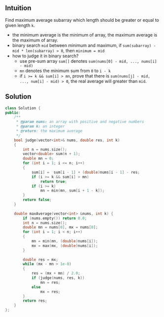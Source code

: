## Intuition

Find maximum average subarray which length should be greater or equal to given length `k`.

- the minimum average is the minimum of array, the maximum average is the maximum of array.
- binary search `mid` between minimum and maximum, if `sum(subarray) - mid * len(subarray) > 0`, then `minimum = mid`
- how to judge it in binary search?
    - use pre-sum array `sum[]` denotes `sum(nums[0] - mid, ..., nums[i] - mid)`
    - `mn` denotes the minimum sum from `0` to `i - k`
    - if `i >= k && sum[i] > mn`, prove that there is `sum(nums[j] - mid, ..., num[i] - mid) > 0`, the real average will greater than `mid`.


## Solution

```cpp
class Solution {
public:
    /**
     * @param nums: an array with positive and negative numbers
     * @param k: an integer
     * @return: the maximum average
     */
    bool judge(vector<int>& nums, double res, int k)
    {
        int n = nums.size();
        vector<double> sum(n + 1);
        double mn = 0;
        for (int i = 1; i <= n; i++)
        {
            sum[i] =  sum[i - 1] + (double)nums[i - 1] - res;
            if (i >= k && sum[i] > mn)
                return true;
            if (i >= k)
                mn = min(mn, sum[i + 1 - k]);
        }
        return false;    
    }
    
    double maxAverage(vector<int> &nums, int k) {
        if (nums.empty()) return 0.0;
        int n = nums.size();
        double mn = nums[0], mx = nums[0];
        for (int i = 1; i < n; i++)
        {
            mn = min(mn, (double)nums[i]);
            mx = max(mx, (double)nums[i]);
        }
        
        double res = mx;
        while (mx - mn > 1e-8)
        {
            res = (mx + mn) / 2.0;
            if (judge(nums, res, k))
                mn = res;
            else
                mx = res;
        }
        return res;
    }
};
```